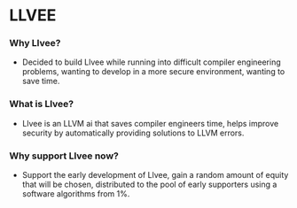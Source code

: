 # LLVEE

### Why Llvee? 

- Decided to build Llvee while running into difficult compiler engineering problems, wanting to develop in a more secure environment, wanting to save time. 

### What is Llvee? 
- Llvee is an LLVM ai that saves compiler engineers time, helps improve security by automatically providing solutions to LLVM errors. 

### Why support Llvee now? 

- Support the early development of Llvee, gain a random amount of equity that will be chosen, distributed to the pool of early supporters using a software algorithms from 1%. 
